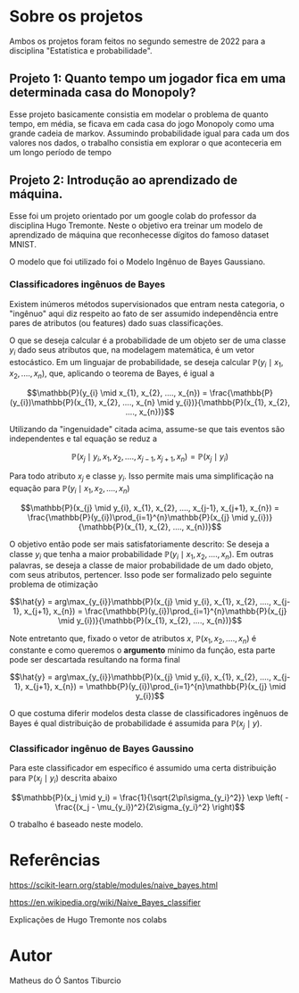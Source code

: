 # Sobre os projetos

Ambos os projetos foram feitos no segundo semestre de 2022 para a disciplina "Estatística e probabilidade".

## Projeto 1: Quanto tempo um jogador fica em uma determinada casa do Monopoly?

Esse projeto basicamente consistia em modelar o problema de quanto tempo, em média, se ficava em cada casa do jogo Monopoly como uma grande cadeia de markov. Assumindo probabilidade igual para cada um dos valores nos dados, o trabalho consistia em explorar o que aconteceria em um longo período de tempo

## Projeto 2: Introdução ao aprendizado de máquina.

Esse foi um projeto orientado por um google colab do professor da disciplina Hugo Tremonte. Neste o objetivo era treinar um modelo de aprendizado de máquina que reconhecesse dígitos do famoso dataset MNIST.

O modelo que foi utilizado foi o Modelo Ingênuo de Bayes Gaussiano.

### Classificadores ingênuos de Bayes

Existem inúmeros métodos supervisionados que entram nesta categoria, o "ingênuo" aqui diz respeito ao fato de ser assumido independência entre pares de atributos (ou features) dado suas classificações.

O que se deseja calcular é a probabilidade de um objeto ser de uma classe $y_{i}$ dado seus atributos que, na modelagem matemática, é um vetor estocástico. Em um linguajar de probabilidade, se deseja calcular $\mathbb{P}(y_{i} \mid x_{1}, x_{2}, ...., x_{n})$, que, aplicando o teorema de Bayes, é igual a

$$\mathbb{P}(y_{i} \mid x_{1}, x_{2}, ...., x_{n}) = \frac{\mathbb{P}(y_{i})\mathbb{P}(x_{1}, x_{2}, ...., x_{n} \mid y_{i})}{\mathbb{P}(x_{1}, x_{2}, ...., x_{n})}$$

Utilizando da "ingenuidade" citada acima, assume-se que tais eventos são independentes e tal equação se reduz a

$$\mathbb{P}(x_{j} \mid y_{i}, x_{1}, x_{2}, ...., x_{j-1}, x_{j+1}, x_{n}) = \mathbb{P}(x_{j} \mid y_{i})$$

Para todo atributo $x_{j}$ e classe $y_{i}$. Isso permite mais uma simplificação na equação para $\mathbb{P}(y_{i} \mid x_{1}, x_{2}, ...., x_{n})$

$$\mathbb{P}(x_{j} \mid y_{i}, x_{1}, x_{2}, ...., x_{j-1}, x_{j+1}, x_{n}) = \frac{\mathbb{P}(y_{i})\prod_{i=1}^{n}\mathbb{P}(x_{j} \mid y_{i})}{\mathbb{P}(x_{1}, x_{2}, ...., x_{n})}$$

O objetivo então pode ser mais satisfatoriamente descrito: Se deseja a classe $y_{i}$ que tenha a maior probabilidade $\mathbb{P}(y_{i} \mid x_{1}, x_{2}, ...., x_{n})$. Em outras palavras, se deseja a classe de maior probabilidade de um dado objeto, com seus atributos, pertencer. Isso pode ser formalizado pelo seguinte problema de otimização

$$\hat{y} = arg\max_{y_{i}}\mathbb{P}(x_{j} \mid y_{i}, x_{1}, x_{2}, ...., x_{j-1}, x_{j+1}, x_{n}) = \frac{\mathbb{P}(y_{i})\prod_{i=1}^{n}\mathbb{P}(x_{j} \mid y_{i})}{\mathbb{P}(x_{1}, x_{2}, ...., x_{n})}$$

Note entretanto que, fixado o vetor de atributos $x$, $\mathbb{P}(x_{1}, x_{2}, ...., x_{n})$ é constante e como queremos o **argumento** mínimo da função, esta parte pode ser descartada resultando na forma final

$$\hat{y} = arg\max_{y_{i}}\mathbb{P}(x_{j} \mid y_{i}, x_{1}, x_{2}, ...., x_{j-1}, x_{j+1}, x_{n}) = \mathbb{P}(y_{i})\prod_{i=1}^{n}\mathbb{P}(x_{j} \mid y_{i})$$

O que costuma diferir modelos desta classe de classificadores ingênuos de Bayes é qual distribuição de probabilidade é assumida para $\mathbb{P}(x_{j} \mid y)$.

### Classificador ingênuo de Bayes Gaussino

Para este classificador em específico é assumido uma certa distribuição para $\mathbb{P}(x_{j} \mid y_{i})$ descrita abaixo

$$\mathbb{P}(x_j \mid y_i) = \frac{1}{\sqrt{2\pi\sigma_{y_i}^2}} \exp \left( -\frac{(x_j - \mu_{y_i})^2}{2\sigma_{y_i}^2} \right)$$

O trabalho é baseado neste modelo.

# Referências

https://scikit-learn.org/stable/modules/naive_bayes.html

https://en.wikipedia.org/wiki/Naive_Bayes_classifier

Explicações de Hugo Tremonte nos colabs

# Autor

Matheus do Ó Santos Tiburcio
